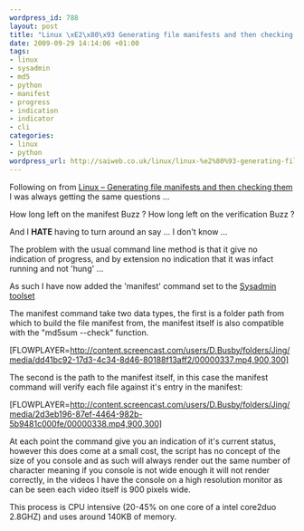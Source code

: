 ```yaml
--- 
wordpress_id: 788
layout: post
title: "Linux \xE2\x80\x93 Generating file manifests and then checking them - Improved"
date: 2009-09-29 14:14:06 +01:00
tags: 
- linux
- sysadmin
- md5
- python
- manifest
- progress
- indication
- indicator
- cli
categories: 
- linux
- python
wordpress_url: http://saiweb.co.uk/linux/linux-%e2%80%93-generating-file-manifests-and-then-checking-them-improved
---
```

Following on from <a href="http://www.saiweb.co.uk/linux/linux-generating-file-manifests-and-then-checking-them">Linux – Generating file manifests and then checking them</a> I was always getting the same questions ...

How long left on the manifest Buzz ?
How long left on the verification Buzz ?

And I <strong>HATE</strong> having to turn around an say ... I don't know ...

The problem with the usual command line method is that it give no indication of progress, and by extension no indication that it was infact running and not 'hung' ...

As such I have now added the 'manifest' command set to the <a href="http://www.saiweb.co.uk/sysadmin">Sysadmin toolset</a>

The manifest command take two data types, the first is a folder path from which to build the file manifest from, the manifest itself is also compatible with the "md5sum --check" function.

[FLOWPLAYER=http://content.screencast.com/users/D.Busby/folders/Jing/media/dd41bc92-17d3-4c34-8d46-80188f13aff2/00000337.mp4,900,300]

The second is the path to the manifest itself, in this case the manifest command will verify each file against it's entry in the manifest:

[FLOWPLAYER=http://content.screencast.com/users/D.Busby/folders/Jing/media/2d3eb196-87ef-4464-982b-5b9481c000fe/00000338.mp4,900,300]

At each point the command give you an indication of it's current status, however this does come at a small cost, the script has no concept of the size of you console and as such will always render out the same number of character meaning if you console is not wide enough it will not render correctly, in the videos I have the console on a high resolution monitor as can be seen each video itself is 900 pixels wide.

This process is CPU intensive (20-45% on one core of a intel core2duo 2.8GHZ) and uses around 140KB of memory.
